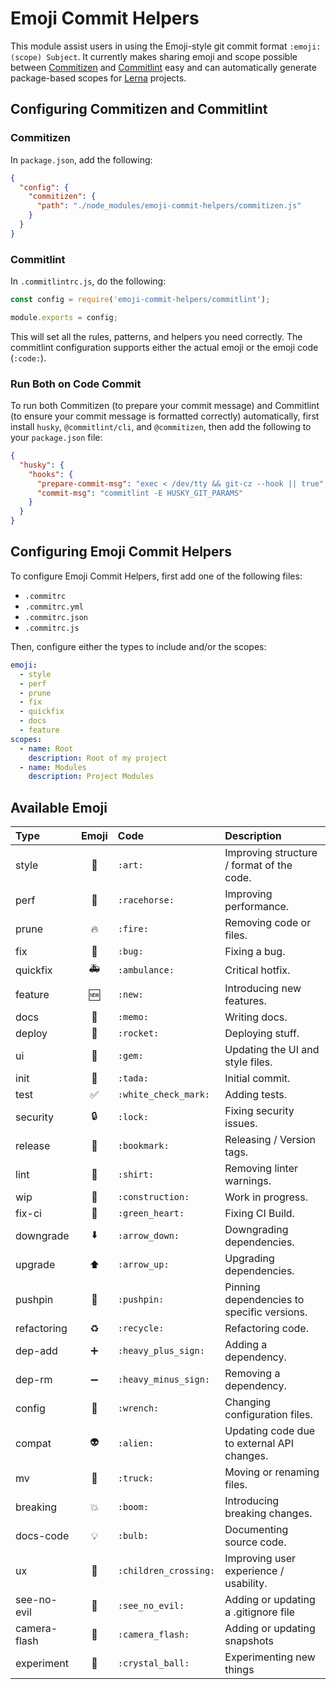 # Emoji Commit Helpers

This module assist users in using the Emoji-style git commit format `:emoji: (scope) Subject`. It currently makes sharing emoji and scope possible between [Commitizen](https://www.npmjs.com/package/commitizen) and [Commitlint](https://www.npmjs.com/package/@commitlint/cli) easy and can automatically generate package-based scopes for [Lerna](https://www.npmjs.com/package/lerna) projects.

## Configuring Commitizen and Commitlint

### Commitizen

In `package.json`, add the following:

```json
{
  "config": {
    "commitizen": {
      "path": "./node_modules/emoji-commit-helpers/commitizen.js"
    }
  }
}
```

### Commitlint

In `.commitlintrc.js`, do the following:

```js
const config = require('emoji-commit-helpers/commitlint');

module.exports = config;
```

This will set all the rules, patterns, and helpers you need correctly. The commitlint configuration supports either the actual emoji or the emoji code (`:code:`).

### Run Both on Code Commit

To run both Commitizen (to prepare your commit message) and Commitlint (to ensure your commit message is formatted correctly) automatically, first install `husky`, `@commitlint/cli`, and `@commitizen`, then add the following to your `package.json` file:

```json
{
  "husky": {
    "hooks": {
      "prepare-commit-msg": "exec < /dev/tty && git-cz --hook || true",
      "commit-msg": "commitlint -E HUSKY_GIT_PARAMS"
    }
  }
}
```

## Configuring Emoji Commit Helpers

To configure Emoji Commit Helpers, first add one of the following files:

- `.commitrc`
- `.commitrc.yml`
- `.commitrc.json`
- `.commitrc.js`

Then, configure either the types to include and/or the scopes:

```yml
emoji:
  - style
  - perf
  - prune
  - fix
  - quickfix
  - docs
  - feature
scopes:
  - name: Root
    description: Root of my project
  - name: Modules
    description: Project Modules
```

## Available Emoji

| Type         | Emoji | Code                  | Description                                |
| :----------- | :---: | :-------------------- | :----------------------------------------- |
| style        |  🎨   | `:art:`               | Improving structure / format of the code.  |
| perf         |  🐎   | `:racehorse:`         | Improving performance.                     |
| prune        |  🔥   | `:fire:`              | Removing code or files.                    |
| fix          |  🐛   | `:bug:`               | Fixing a bug.                              |
| quickfix     |  🚑   | `:ambulance:`         | Critical hotfix.                           |
| feature      |  🆕   | `:new:`               | Introducing new features.                  |
| docs         |  📝   | `:memo:`              | Writing docs.                              |
| deploy       |  🚀   | `:rocket:`            | Deploying stuff.                           |
| ui           |  💎   | `:gem:`               | Updating the UI and style files.           |
| init         |  🎉   | `:tada:`              | Initial commit.                            |
| test         |  ✅   | `:white_check_mark:`  | Adding tests.                              |
| security     |  🔒   | `:lock:`              | Fixing security issues.                    |
| release      |  🔖   | `:bookmark:`          | Releasing / Version tags.                  |
| lint         |  👕   | `:shirt:`             | Removing linter warnings.                  |
| wip          |  🚧   | `:construction:`      | Work in progress.                          |
| fix-ci       |  💚   | `:green_heart:`       | Fixing CI Build.                           |
| downgrade    |  ⬇️   | `:arrow_down:`        | Downgrading dependencies.                  |
| upgrade      |  ⬆️   | `:arrow_up:`          | Upgrading dependencies.                    |
| pushpin      |  📌   | `:pushpin:`           | Pinning dependencies to specific versions. |
| refactoring  |  ♻️   | `:recycle:`           | Refactoring code.                          |
| dep-add      |  ➕   | `:heavy_plus_sign:`   | Adding a dependency.                       |
| dep-rm       |  ➖   | `:heavy_minus_sign:`  | Removing a dependency.                     |
| config       |  🔧   | `:wrench:`            | Changing configuration files.              |
| compat       |  👽   | `:alien:`             | Updating code due to external API changes. |
| mv           |  🚚   | `:truck:`             | Moving or renaming files.                  |
| breaking     |  💥   | `:boom:`              | Introducing breaking changes.              |
| docs-code    |  💡   | `:bulb:`              | Documenting source code.                   |
| ux           |  🚸   | `:children_crossing:` | Improving user experience / usability.     |
| see-no-evil  |  🙈   | `:see_no_evil:`       | Adding or updating a .gitignore file       |
| camera-flash |  📸   | `:camera_flash:`      | Adding or updating snapshots               |
| experiment   |  🔮   | `:crystal_ball:`      | Experimenting new things                   |
